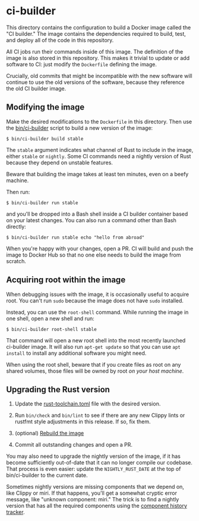 # ci-builder

This directory contains the configuration to build a Docker image called the "CI
builder." The image contains the dependencies required to build, test, and
deploy all of the code in this repository.

All CI jobs run their commands inside of this image. The definition of the image
is also stored in this repository. This makes it trivial to update or add
software to CI: just modify the `Dockerfile` defining the image.

Crucially, old commits that might be incompatible with the new software will
continue to use the old versions of the software, because they reference the old
CI builder image.

## Modifying the image

Make the desired modifications to the `Dockerfile` in this directory. Then use
the [bin/ci-builder] script to build a new version of the image:

```shell
$ bin/ci-builder build stable
```

The `stable` argument indicates what channel of Rust to include in the image,
either `stable` or `nightly`. Some CI commands need a nightly version of Rust
because they depend on unstable features.

Beware that building the image takes at least ten minutes, even on a beefy
machine.

Then run:

```shell
$ bin/ci-builder run stable
```

and you'll be dropped into a Bash shell inside a CI builder container based on
your latest changes. You can also run a command other than Bash directly:

```shell
$ bin/ci-builder run stable echo "hello from abroad"
```

When you're happy with your changes, open a PR. CI will build and push the
image to Docker Hub so that no one else needs to build the image from scratch.

## Acquiring root within the image

When debugging issues with the image, it is occasionally useful to acquire root.
You can't run `sudo` because the image does not have `sudo` installed.

Instead, you can use the `root-shell` command. While running the image in one
shell, open a new shell and run:

```shell
$ bin/ci-builder root-shell stable
```

That command will open a new root shell into the most recently launched
ci-builder image. It will also run `apt-get update` so that you can use `apt
install` to install any additional software you might need.

When using the root shell, beware that if you create files as root on any
shared volumes, those files will be owned by root *on your host machine*.

## Upgrading the Rust version

1. Update the [rust-toolchain.toml] file with the desired version.

2. Run `bin/check` and `bin/lint` to see if there are any new Clippy lints or
   rustfmt style adjustments in this release. If so, fix them.

3. (optional) [Rebuild the image](#modifying-the-image)
4. Commit all outstanding changes and open a PR.

You may also need to upgrade the nightly version of the image, if it has become
sufficiently out-of-date that it can no longer compile our codebase. That
process is even easier: update the `NIGHTLY_RUST_DATE` at the top of
bin/ci-builder to the current date.

Sometimes nightly versions are missing components that we depend on, like Clippy
or miri. If that happens, you'll get a somewhat cryptic error message, like
"unknown component: miri." The trick is to find a nightly version that has all
the required components using the [component history tracker][rust-toolstate].

[bin/ci-builder]: /bin/ci-builder
[rust-toolchain.toml]: /rust-toolchain.toml
[rust-toolstate]: https://rust-lang.github.io/rustup-components-history/
